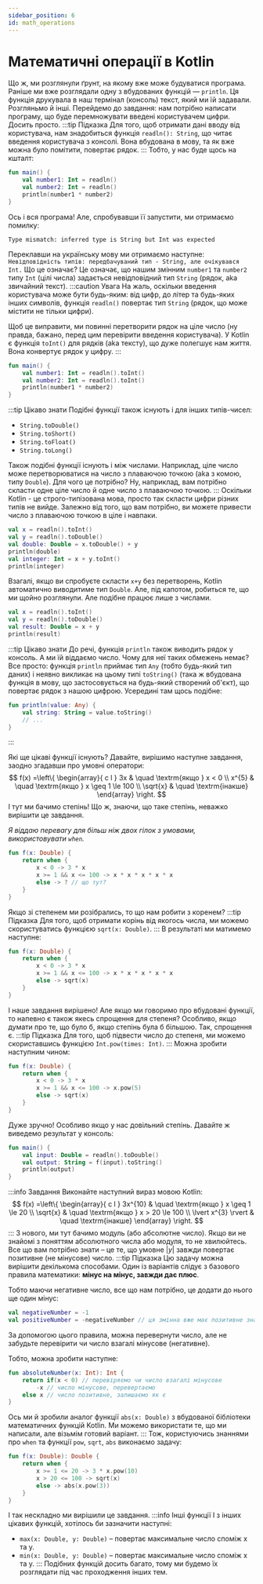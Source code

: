 ```yaml
---
sidebar_position: 6
id: math_operations
---
```

# Математичні операції в Kotlin
Що ж, ми розглянули ґрунт, на якому вже може будуватися програма.
Раніше ми вже розглядали одну з вбудованих функцій — `println`. Ця функція друкувала в наш термінал (консоль) текст, який ми їй задавали. 
Розгляньмо й інші.
Перейдемо до завдання: нам потрібно написати програму, що буде перемножувати введені користувачем цифри. Досить просто.
:::tip Підказка
Для того, щоб отримати дані вводу від користувача, нам 
знадобиться функція `readln(): String`, що читає введення користувача з консолі.
Вона вбудована в мову, та як вже можна було помітити, повертає рядок.
:::
Тобто, у нас буде щось на кшталт:
```kotlin
fun main() {
	val number1: Int = readln()
	val number2: Int = readln()
	println(number1 * number2)
}
```
Ось і вся програма! Але, спробувавши її запустити, ми отримаємо помилку:
```
Type mismatch: inferred type is String but Int was expected
```
Переклавши на українську мову ми отримаємо наступне:
`Невідповідність типів: передбачуваний тип - String, але очікувався Int.`
Що це означає? Це означає, що нашим змінним `number1` та `number2` типу `Int` (цілі числа) 
задається невідповідний тип `String` (рядок, aka звичайний текст).
:::caution Увага
На жаль, оскільки введення користувача може бути будь-яким: від цифр, до літер та будь-яких інших символів, 
функція `readln()` повертає тип `String` (рядок, що може містити не тільки цифри). 

Щоб це виправити, ми повинні перетворити рядок на ціле число (ну правда, бажано, перед цим перевірити введення користувача).
У Kotlin є функція `toInt()` для рядків (aka тексту), що дуже полегшує нам життя. Вона конвертує рядок у цифру.
:::
```kotlin
fun main() {
	val number1: Int = readln().toInt()
	val number2: Int = readln().toInt()
	println(number1 * number2)
}
```
:::tip Цікаво знати
Подібні функції також існують і для інших типів-чисел:
- `String.toDouble()`
- `String.toShort()`
- `String.toFloat()`
- `String.toLong()`

Також подібні функції існують і між числами. Наприклад, ціле число може перетворюватися на число з плаваючою точкою (aka з комою, типу `Double`).
Для чого це потрібно? Ну, наприклад, вам потрібно скласти одне ціле число й одне число з плаваючою точкою. 
:::
Оскільки Kotlin - це строго-типізована мова, просто так скласти цифри різних типів не вийде. Залежно від того, що вам потрібно, ви можете привести число з плаваючою точкою в ціле і навпаки.
```kotlin
val x = readln().toInt()
val y = readln().toDouble()
val double: Double = x.toDouble() + y
println(double)
val integer: Int = x + y.toInt()
println(integer)
```
Взагалі, якщо ви спробуєте скласти `x+y` без перетворень, Kotlin автоматично виводитиме тип `Double`. Але, під капотом, робиться те, що ми щойно розглянули. Але подібне працює лише з числами.
```kotlin
val x = readln().toInt()
val y = readln().toDouble()
val result: Double = x + y
println(result)
```
:::tip Цікаво знати
До речі, функція `println` також виводить рядок у консоль. А ми їй віддаємо число. Чому для неї таких обмежень немає?
Все просто: функція `println` приймає тип `Any` (тобто будь-який тип даних) і неявно викликає на цьому типі `toString()` 
(така ж вбудована функція в мову, що застосовується на будь-який створений об'єкт),
що повертає рядок з нашою цифрою.
Усередині там щось подібне:
```kotlin
fun println(value: Any) {
	val string: String = value.toString()
	// ...
}
```
:::

Які ще цікаві функції існують?
Давайте, вирішимо наступне завдання, заодно згадавши про умовні оператори:
$$
f(x) =\left\{ 
  \begin{array}{ c l }
3x & \quad \textrm{якщо } x < 0
\\
    x^{5} & \quad \textrm{якщо } x \geq 1   
\le 100
\\
    \sqrt{x}                 & \quad \textrm{інакше}
  \end{array}
\right.
$$
І тут ми бачимо степінь! Що ж, знаючи, що таке степінь, неважко вирішити це завдання.

*Я віддаю перевагу для більш ніж двох гілок з умовами, використовувати `when`.*
```kotlin
fun f(x: Double) {
	return when {
		x < 0 -> 3 * x
		x >= 1 && x <= 100 -> x * x * x * x * x
		else -> ? // що тут?
	}
}
``` 
Якщо зі степенем ми розібрались, то що нам робити з коренем? 
:::tip Підказка
Для того, щоб отримати корінь від якогось числа, ми можемо скористуватись функцією `sqrt(x: Double)`.
:::
В результаті ми матимемо наступне:
```kotlin
fun f(x: Double) {
	return when {
		x < 0 -> 3 * x
		x >= 1 && x <= 100 -> x * x * x * x * x
		else -> sqrt(x)
	}
}
``` 
І наше завдання вирішено! Але якщо ми говоримо про вбудовані функції, то напевно є також якесь спрощення для степеня?
Особливо, якщо думати про те, що було б, якщо степінь була б більшою.
Так, спрощення є.
:::tip Підказка
Для того, щоб підвести число до степеня, ми можемо скориставшись функцією `Int.pow(times: Int)`.
:::
Можна зробити наступним чином:
```kotlin
fun f(x: Double) {
	return when {
		x < 0 -> 3 * x
		x >= 1 && x <= 100 -> x.pow(5)
		else -> sqrt(x)
	}
}
```
Дуже зручно! Особливо якщо у нас довільний степінь.
Давайте ж виведемо результат у консоль:
```kotlin
fun main() {
	val input: Double = readln().toDouble()
	val output: String = f(input).toString()
	println(output)
}
```
:::info Завдання
Виконайте наступний вираз мовою Kotlin:
$$
f(x) =\left\{
\begin{array}{ c l }
3x^{10} & \quad \textrm{якщо } x \geq 1   
\le 20
\\
\sqrt{x} & \quad \textrm{якщо } x > 20 \le 100
\\
\lvert x^{3} \rvert               & \quad \textrm{інакше}
\end{array}
\right.
$$
:::
З нового, ми тут бачимо модуль (або абсолютне число). Якщо ви не знайомі з 
поняттям абсолютного числа або модуля, то не хвилюйтесь. Все що вам потрібно знати –
це те, що умовне $\lvert y \rvert$ завжди повертає позитивне (не мінусове) число.
:::tip Підказка
Цю задачу можна вирішити декількома способами. Один із варіантів слідує з базового правила
математики: **мінус на мінус, завжди дає плюс**.

Тобто маючи негативне число, все що нам потрібно, це додати до нього ще один мінус:
```kotlin
val negativeNumber = -1
val positiveNumber = -negativeNumber // ця змінна вже має позитивне значення.
```
За допомогою цього правила, можна перевернути число, але не забудьте перевірити 
чи число взагалі мінусове (негативне).

Тобто, можна зробити наступне:
```kotlin
fun absoluteNumber(x: Int): Int {
    return if(x < 0) // перевіряємо чи число взагалі мінусове
        -x // число мінусове, перевертаємо
    else x // число позитивне, залишаємо як є
}
```
Ось ми й зробили аналог функції `abs(x: Double)` з вбудованої бібліотеки математичних функцій
Kotlin. Ми можемо використати те, що ми написали, але візьмім готовий варіант.
:::
Тож, користуючись знаннями про `when` та функції `pow`, `sqrt`, `abs` виконаємо задачу:
```kotlin
fun f(x: Double): Double {
    return when {
        x >= 1 <= 20 -> 3 * x.pow(10)
        x > 20 <= 100 -> sqrt(x)
        else -> abs(x.pow(3))
    }
}
```
І так нескладно ми вирішили це завдання.
:::info Інші функції
І з інших цікавих функцій, хотілось би зазначити наступні:
- `max(x: Double, y: Double)` – повертає максимальне число споміж x та y.
- `min(x: Double, y: Double)` – повертає максимальне число споміж x та y.
:::
Подібних функцій досить багато, тому ми будемо їх розглядати під час проходження інших тем.
